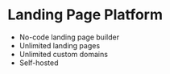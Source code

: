 # Landing Page Platform

- No-code landing page builder
- Unlimited landing pages
- Unlimited custom domains
- Self-hosted
